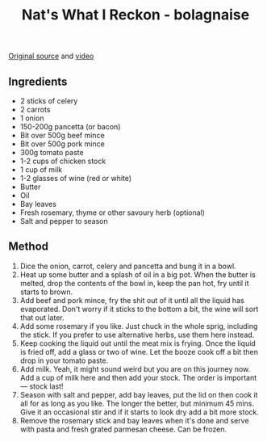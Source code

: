 ﻿---
backlinks:
- title: Recipes
  url: /memex/sense/Recipes/recipes.html
title: Nat's What I Reckon - bolagnaise
---
[Original source](https://www.abc.net.au/news/2020-07-10/nats-what-i-reckon-is-here-to-help-you-make-bolognaise/12402390) and [video](https://youtu.be/Sw_Ze9zIafM)

## Ingredients

- 2 sticks of celery
- 2 carrots
- 1 onion
- 150-200g pancetta (or bacon)
- Bit over 500g beef mince
- Bit over 500g pork mince
- 300g tomato paste
- 1-2 cups of chicken stock
- 1 cup of milk
- 1-2 glasses of wine (red or white)
- Butter
- Oil
- Bay leaves
- Fresh rosemary, thyme or other savoury herb (optional)
- Salt and pepper to season

## Method

1. Dice the onion, carrot, celery and pancetta and bung it in a bowl. 
2. Heat up some butter and a splash of oil in a big pot. When the butter is melted, drop the contents of the bowl in, keep the pan hot, fry until it starts to brown. 
3. Add beef and pork mince, fry the shit out of it until all the liquid has evaporated. Don't worry if it sticks to the bottom a bit, the wine will sort that out later. 
4. Add some rosemary if you like. Just chuck in the whole sprig, including the stick. If you prefer to use alternative herbs, use them here instead. 
5. Keep cooking the liquid out until the meat mix is frying. Once the liquid is fried off, add a glass or two of wine. Let the booze cook off a bit then drop in your tomato paste. 
6. Add milk. Yeah, it might sound weird but you are on this journey now. Add a cup of milk here and then add your stock. The order is important — stock last!
7. Season with salt and pepper, add bay leaves, put the lid on then cook it all for as long as you like. The longer the better, but minimum 45 mins. Give it an occasional stir and if it starts to look dry add a bit more stock. 
8. Remove the rosemary stick and bay leaves when it's done and serve with pasta and fresh grated parmesan cheese. Can be frozen.